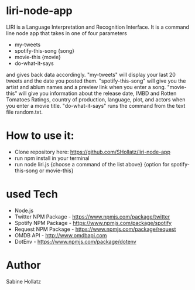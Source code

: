 # liri-node-app
LIRI is a Language Interpretation and Recognition Interface. 
It is a command line node app that takes in one of four parameters 
 - my-tweets 
 - spotify-this-song {song}
 - movie-this {movie}
 - do-what-it-says

and gives back data accordingly. "my-tweets" will display your last 20 tweets and the date you posted them. 
"spotify-this-song" will give you the artist and ablum names and a preview link when you enter a song.
"movie-this" will give you information about the release date, IMBD and Rotten Tomatoes Ratings, country of production, 
language, plot, and actors when you enter a movie title.
"do-what-it-says" runs the command from the text file random.txt.

# How to use it:
- Clone repository here: https://github.com/SHollatz/liri-node-app
- run npm install in your terminal
- run node liri.js {choose a command of the list above} {option for spotify-this-song or movie-this}

# used Tech
- Node.js
- Twitter NPM Package - https://www.npmjs.com/package/twitter
- Spotify NPM Package - https://www.npmjs.com/package/spotify
- Request NPM Package - https://www.npmjs.com/package/request
- OMDB API - http://www.omdbapi.com
- DotEnv - https://www.npmjs.com/package/dotenv

# Author
Sabine Hollatz
